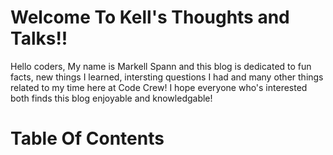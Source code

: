 <h1> Welcome To Kell's Thoughts and Talks!!</h1>

Hello coders, My name is Markell Spann and this blog is dedicated to fun facts, new things I learned, intersting questions I had and many other things related to my time here at Code Crew! I hope everyone who's interested both finds this blog enjoyable and knowledgable! 

<h1> Table Of Contents</h1>
 
